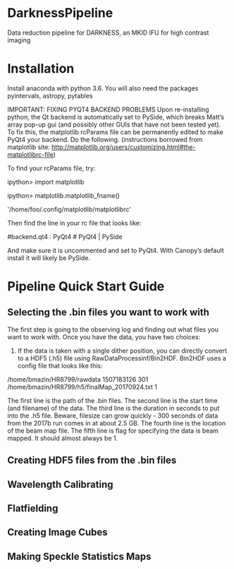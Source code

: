 # DarknessPipeline
Data reduction pipeline for DARKNESS, an MKID IFU for high contrast imaging

Installation
============

Install anaconda with python 3.6.  You will also need the packages pyintervals, astropy, pytables

IMPORTANT: FIXING PYQT4 BACKEND PROBLEMS
Upon re-installing python, the Qt backend is automatically set to PySide, which breaks Matt’s array pop-up gui (and possibly other GUIs that have not been tested yet). To fix this, the matplotlib rcParams file can be permanently edited to make PyQt4 your backend. Do the following. (instructions borrowed from matplotlib site: http://matplotlib.org/users/customizing.html#the-matplotlibrc-file)
 
To find your rcParams file, try:

ipython> import matplotlib

ipython> matplotlib.matplotlib_fname()

'/home/foo/.config/matplotlib/matplotlibrc'
 
Then find the line in your rc file that looks like:

#backend.qt4 : PyQt4        # PyQt4 | PySide
 
And make sure it is uncommented and set to PyQt4. With Canopy’s default install it will likely be PySide.


Pipeline Quick Start Guide
==========================

Selecting the .bin files you want to work with
----------------------------------------------

The first step is going to the observing log and finding out what files you want to work with. Once you have the data, you have two choices:

1.  If the data is taken with a single dither position, you can directly convert to a HDF5 (.h5) file using RawDataProcessinf/Bin2HDF.  Bin2HDF uses a config file that looks like this:

/home/bmazin/HR8799/rawdata
1507183126
301
/home/bmazin/HR8799/h5/finalMap_20170924.txt
1

The first line is the path of the .bin files.
The second line is the start time (and filename) of the data.
The third line is the duration in seconds to put into the .h5 file. Beware, filesize can grow quickly - 300 seconds of data from the 2017b run comes in at about 2.5 GB.
The fourth line is the location of the beam map file.
The fifth line is flag for specifying the data is beam mapped. It should almost always be 1.


Creating HDF5 files from the .bin files
----------------------------------------------


Wavelength Calibrating
----------------------------------------------


Flatfielding
----------------------------------------------


Creating Image Cubes
----------------------------------------------



Making Speckle Statistics Maps
----------------------------------------------
